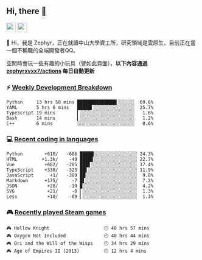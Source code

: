<!--
**zephyrxvxx7/zephyrxvxx7** is a ✨ _special_ ✨ repository because its `README.md` (this file) appears on your GitHub profile.

Here are some ideas to get you started:

- 🔭 I’m currently working on ...
- 🌱 I’m currently learning ...
- 👯 I’m looking to collaborate on ...
- 🤔 I’m looking for help with ...
- 💬 Ask me about ...
- 📫 How to reach me: ...
- 😄 Pronouns: ...
- ⚡ Fun fact: ...
-->

## Hi, there 👋

<a href="https://www.instagram.com/zephyrxvxx7/"><img src="https://img.shields.io/badge/instagram-3f729b?&style=for-the-badge&logo=instagram&logoColor=white" height=25></a>
<a href="https://zephyrxvxx7.ninja/"><img src="https://img.shields.io/badge/blog-gray?&style=for-the-badge&logo=hexo&logoColor=white" height=25></a>

👋 Hi，我是 Zephyr，正在就讀中山大學資工所，研究領域是雲原生，目前正在當一個不稱職的全端開發者QQ。

空閒時會玩一些有趣的小玩具（譬如此頁面），**以下內容通過 [zephyrxvxx7/actions](https://github.com/zephyrxvxx7/zephyrxvxx7/actions) 每日自動更新**

### ⚡ [Weekly Development Breakdown](https://gist.github.com/zephyrxvxx7/ee1787313f0772b51494d051b5edde7f)

<!-- code_time start -->

```text
Python     13 hrs 50 mins ██████████████▌░░░░░░  69.6%
YAML       5 hrs 6 mins   █████▍░░░░░░░░░░░░░░░  25.7%
TypeScript 19 mins        ▎░░░░░░░░░░░░░░░░░░░░   1.6%
Bash       14 mins        ▎░░░░░░░░░░░░░░░░░░░░   1.2%
C++        6 mins         ░░░░░░░░░░░░░░░░░░░░░   0.6%
```

<!-- code_time end -->

### 💻 [Recent coding in languages](https://gist.github.com/zephyrxvxx7/08c5ff0fead26978490fef5d749f43ea)

<!-- code_diff start -->

```text
Python        +610/   -686 █████░░░░░░░░░░░░░░░░ 24.3%
HTML         +1.3k/    -49 ████▊░░░░░░░░░░░░░░░░ 22.7%
Vue           +682/   -285 ███▋░░░░░░░░░░░░░░░░░ 17.4%
TypeScript    +338/   -323 ██▌░░░░░░░░░░░░░░░░░░ 11.9%
JavaScript      +1/   -389 ██░░░░░░░░░░░░░░░░░░░  9.8%
Markdown      +175/     -7 █▌░░░░░░░░░░░░░░░░░░░  7.2%
JSON           +28/    -19 ▉░░░░░░░░░░░░░░░░░░░░  4.2%
SVG            +21/     -0 ▎░░░░░░░░░░░░░░░░░░░░  1.3%
Less           +10/    -89 ▎░░░░░░░░░░░░░░░░░░░░  1.3%
```

<!-- code_diff end -->

### 🎮 [Recently played Steam games](https://gist.github.com/zephyrxvxx7/f77b8978877f959b69d84723c43a4a64)

<!-- steam_time start -->

```text
🎮 Hollow Knight                    🕘 48 hrs 57 mins
🎮 Oxygen Not Included              🕘 40 hrs 44 mins
🎮 Ori and the Will of the Wisps    🕘 34 hrs 29 mins
🎮 Age of Empires II (2013)         🕘 12 hrs 4 mins
```

<!-- steam_time end -->
